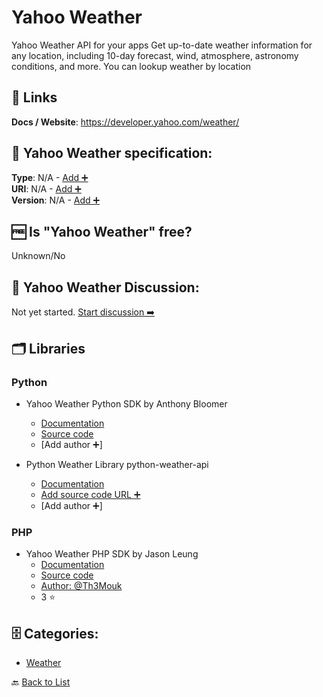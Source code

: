 # Yahoo Weather
Yahoo Weather API for your apps Get up-to-date weather information for any location, including 10-day forecast, wind, atmosphere, astronomy conditions, and more. You can lookup weather by location

##  🔗 Links
**Docs / Website**: https://developer.yahoo.com/weather/

## 🧬 Yahoo Weather specification:
**Type**: N/A - [Add ➕](https://github.com/apis-list/apis-list/edit/main/apis-list.yaml)  
**URI**: N/A - [Add ➕](https://github.com/apis-list/apis-list/edit/main/apis-list.yaml)  
**Version**: N/A - [Add ➕](https://github.com/apis-list/apis-list/edit/main/apis-list.yaml)

## 🆓 Is "Yahoo Weather" free?
Unknown/No  

## 💬 Yahoo Weather Discussion:
Not yet started. [Start discussion ➡️](https://github.com/apis-list/apis-list/discussions/new)

## 🗂️ Libraries
### Python
- Yahoo Weather Python SDK by Anthony Bloomer
    - [Documentation](https://github.com/AnthonyBloomer/weather-api)
    - [Source code](https://pypi.python.org/pypi/weather-api/0.0.5)
    - [Add author ➕]

- Python Weather Library python-weather-api
    - [Documentation](https://code.google.com/p/python-weather-api/)
    - [Add source code URL ➕]()
    - [Add author ➕]

### PHP
- Yahoo Weather PHP SDK by Jason Leung 
    - [Documentation](https://github.com/Th3Mouk/YahooWeatherAPI)
    - [Source code](https://github.com/Th3Mouk/YahooWeatherAPI)
    - [Author: @Th3Mouk](https://github.com/Th3Mouk)
    - 3 ⭐


## 🗄️ Categories:
- [Weather](https://github.com/apis-list/apis-list#weather-)

🔙  [Back to List](https://github.com/apis-list/apis-list)
